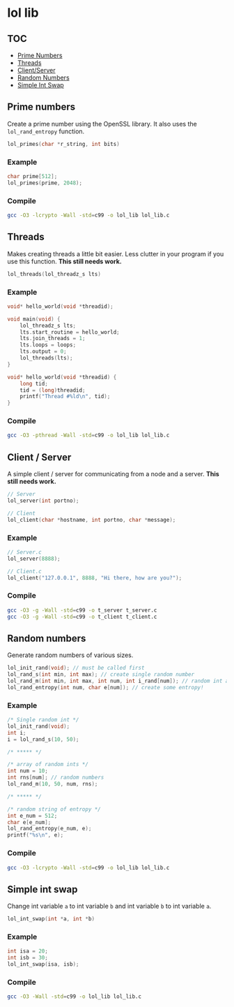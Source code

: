 # lol lib

## TOC

* [Prime Numbers](https://github.com/levidurfee/lol_lib#prime-numbers)
* [Threads](https://github.com/levidurfee/lol_lib#threads)
* [Client/Server](https://github.com/levidurfee/lol_lib#client--server)
* [Random Numbers](https://github.com/levidurfee/lol_lib#random-numbers)
* [Simple Int Swap](https://github.com/levidurfee/lol_lib#simple-int-swap)

## Prime numbers

Create a prime number using the OpenSSL library. It also uses the `lol_rand_entropy` function.


```c
lol_primes(char *r_string, int bits)
```

### Example

```c
char prime[512];
lol_primes(prime, 2048);
```
### Compile

```bash
gcc -O3 -lcrypto -Wall -std=c99 -o lol_lib lol_lib.c
```

## Threads

Makes creating threads a little bit easier. Less clutter in your program if you use this function. **This still needs work.**

```c
lol_threads(lol_threadz_s lts)
```

### Example

```c
void* hello_world(void *threadid);

void main(void) {
    lol_threadz_s lts;
    lts.start_routine = hello_world;
    lts.join_threads = 1;
    lts.loops = loops;
    lts.output = 0;
    lol_threads(lts);
}

void* hello_world(void *threadid) {
    long tid;
    tid = (long)threadid;
    printf("Thread #%ld\n", tid);
}
```

### Compile

```bash
gcc -O3 -pthread -Wall -std=c99 -o lol_lib lol_lib.c
```

## Client / Server

A simple client / server for communicating from a node and a server. **This still needs work.**

```c
// Server
lol_server(int portno);

// Client
lol_client(char *hostname, int portno, char *message);
```

### Example

```c
// Server.c
lol_server(8888);

// Client.c
lol_client("127.0.0.1", 8888, "Hi there, how are you?");
```

### Compile

```bash
gcc -O3 -g -Wall -std=c99 -o t_server t_server.c
gcc -O3 -g -Wall -std=c99 -o t_client t_client.c
```

## Random numbers

Generate random numbers of various sizes.

```c
lol_init_rand(void); // must be called first
lol_rand_s(int min, int max); // create single random number
lol_rand_m(int min, int max, int num, int i_rand[num]); // random int array
lol_rand_entropy(int num, char e[num]); // create some entropy!
```

### Example

```c
/* Single random int */
lol_init_rand(void);
int i;
i = lol_rand_s(10, 50);

/* ***** */

/* array of random ints */
int num = 10;
int rns[num]; // random numbers
lol_rand_m(10, 50, num, rns);

/* ***** */

/* random string of entropy */
int e_num = 512;
char e[e_num];
lol_rand_entropy(e_num, e);
printf("%s\n", e);
```

### Compile

```bash
gcc -O3 -lcrypto -Wall -std=c99 -o lol_lib lol_lib.c
```

## Simple int swap

Change int variable `a` to int variable `b` and int variable `b` to int variable `a`.

```c
lol_int_swap(int *a, int *b)
```

### Example

```c
int isa = 20;
int isb = 30;
lol_int_swap(isa, isb);
```

### Compile

```bash
gcc -O3 -Wall -std=c99 -o lol_lib lol_lib.c
```